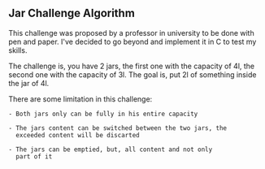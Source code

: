 ## Jar Challenge Algorithm

This challenge was proposed by a professor in university to be done 
with pen and paper. I've decided to go beyond and implement it in C
to test my skills.

The challenge is, you have 2 jars, the first one with the capacity of
4l, the second one with the capacity of 3l. The goal is, put 2l of 
something inside the jar of 4l. 

There are some limitation in this challenge:

	- Both jars only can be fully in his entire capacity
	
	- The jars content can be switched between the two jars, the 
	  exceeded content will be discarted

	- The jars can be emptied, but, all content and not only
	  part of it


